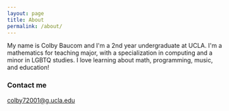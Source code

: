```yaml
---
layout: page
title: About
permalink: /about/
---
```


My name is Colby Baucom and I'm a 2nd year undergraduate at UCLA. I'm a mathematics for teaching major, with a specialization in computing and a minor in LGBTQ studies. I love learning about math, programming, music, and education!

### Contact me

[colby72001@g.ucla.edu](mailto:colby72001@g.ucla.edu)